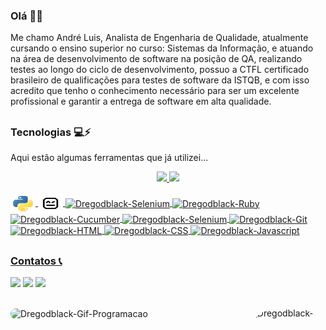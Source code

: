 ### Olá 👋🏽
Me chamo André Luis, Analista de Engenharia de Qualidade, atualmente cursando o ensino superior no curso: Sistemas da Informação, e atuando na área de desenvolvimento de software na posição de QA, realizando testes ao longo do ciclo de desenvolvimento, possuo a CTFL certificado brasileiro de qualificações para testes de software da ISTQB, e com isso acredito que tenho o conhecimento necessário para ser um excelente profissional e garantir a entrega de software em alta qualidade.
##

### Tecnologias 💻⚡
Aqui estão algumas ferramentas que já utilizei...
<div align="center">
  <a href="https://github.com/Dregodblack">
<!--   layout commits/PR´s -->
  <img height="180em" src="https://github-readme-stats.vercel.app/api?username=Dregodblack&&layout=compact&rank_icon=github&theme=chartreuse-dark&include_all_commits=true&count_private=true"/>
<!--   layout ferramentas -->
  <img height="180em" src="https://github-readme-stats.vercel.app/api/top-langs/?username=Dregodblack&repo=github-readme-stats&theme=chartreuse-dark&hide_progress=true"/>
</div> 


<div style="display: inline_block"><br>
<!-- Listagem de icons -->
  <a href ="https://www.python.org/" ><img align="center" alt="Dregodblack-Python" height="30" width="40" src="https://raw.githubusercontent.com/devicons/devicon/master/icons/python/python-original.svg"/>
  <a href ="https://robotframework.org/" ><img align="center" alt="Dregodblack-RobotFramework" height="30" width="40" src="https://raw.githubusercontent.com/vscode-icons/vscode-icons/master/icons/file_type_robotframework.svg?sanitize=true"/>
  <a href ="https://www.selenium.dev/" ><img align="center" alt="Dregodblack-Selenium" height="30" width="40" src="https://cdn.jsdelivr.net/gh/devicons/devicon/icons/selenium/selenium-original.svg"/>
  <a href ="https://www.ruby-lang.org/pt/" ><img align="center" alt="Dregodblack-Ruby" height="30" width="40" src="https://cdn.jsdelivr.net/gh/devicons/devicon/icons/ruby/ruby-original.svg"/>
  <a href ="https://cucumber.io/" ><img align="center" alt="Dregodblack-Cucumber" height="30" width="40" src="https://cdn.jsdelivr.net/gh/devicons/devicon/icons/cucumber/cucumber-plain.svg"/>
  <a href ="https://code.visualstudio.com/?wt.mc_id=DX_841432" ><img align="center" alt="Dregodblack-Selenium" height="30" width="40" src="https://cdn.jsdelivr.net/gh/devicons/devicon/icons/vscode/vscode-original-wordmark.svg"/>
  <a href ="https://git-scm.com/" ><img align="center" alt="Dregodblack-Git" height="30" width="40" src="https://cdn.jsdelivr.net/gh/devicons/devicon/icons/git/git-plain.svg"/>
  <a href ="https://developer.mozilla.org/pt-BR/docs/Web/HTML" ><img align="center" alt="Dregodblack-HTML" height="30" width="40" src="https://cdn.jsdelivr.net/gh/devicons/devicon@latest/icons/html5/html5-original.svg"/>
  <a href ="https://developer.mozilla.org/pt-BR/docs/Web/CSS" ><img align="center" alt="Dregodblack-CSS" height="30" width="40" src="https://cdn.jsdelivr.net/gh/devicons/devicon@latest/icons/css3/css3-original.svg"/>
  <a href ="https://developer.mozilla.org/pt-BR/docs/Web/JavaScript" ><img align="center" alt="Dregodblack-Javascript" height="30" width="40" src="https://cdn.jsdelivr.net/gh/devicons/devicon@latest/icons/javascript/javascript-original.svg"/>
</div> 

##
    
### Contatos 📞
<div align="left">
<!--   Links de contatos -->
  <a alt="Dregodblack-Email" href ="mailto:nascimento.andreluis18@gmail.com" ><img src="https://img.shields.io/badge/-Gmail-%23333?style=for-the-badge&logo=gmail&logoColor=white" target="_blank"></a>
  <a alt="Dregodblack-Linkedin" href= "https://www.linkedin.com/in/andr%C3%A9-luis-94baa220a/" target="_blank"><img src="https://img.shields.io/badge/-LinkedIn-%230077B5?style=for-the-badge&logo=linkedin&logoColor=white" target="_blank"></a> 
  <a alt="Dregodblack-Whatssapp" href= "https://wa.me/qr/2D2GIABFAQ5NC1" target="_blank"><img src="https://img.shields.io/badge/WhatsApp-25D366?style=for-the-badge&logo=whatsapp&logoColor=white" target="_blank"></a>
</div>

##

<div> 
<!-- gif cobrinha -->
<img align="right" alt="Dregodblack-Gif" height="150" style="border-radius:50px;" src="https://media.discordapp.net/attachments/796134895663054858/1054269836068405258/Git.gif?width=406&height=406"/>
</div>
   
<div>
  <!-- gif Programação -->
  <img align="center" alt="Dregodblack-Gif-Programacao" width="1100" height="200" style="border-radius:50px;" src="https://media1.tenor.com/m/8a4RLpiWkIQAAAAC/nft.gif" />
</div>
